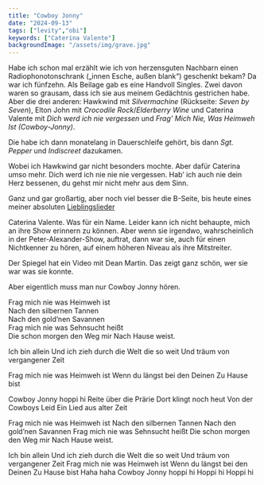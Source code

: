 ```yaml
---
title: "Cowboy Jonny"
date: "2024-09-13"
tags: ["levity","obi"]
keywords: ["Caterina Valente"]
backgroundImage: "/assets/img/grave.jpg"
---
```

Habe ich schon mal erzählt wie ich von herzensguten Nachbarn einen Radiophonotonschrank („innen Esche, außen blank“) geschenkt bekam? Da war ich fünfzehn. Als Beilage gab es eine Handvoll Singles. Zwei davon waren so grausam, dass ich sie aus meinem Gedächtnis gestrichen habe. Aber die drei anderen: Hawkwind mit *Silvermachine* (Rückseite: *Seven by Seven*), Elton John mit *Crocodile Rock*/*Elderberry Wine* und Caterina Valente mit *Dich werd ich nie vergessen* und *Frag' Mich Nie, Was Heimweh Ist (Cowboy-Jonny)*.

Die habe ich dann monatelang in Dauerschleife gehört, bis dann *Sgt. Pepper* und *Indiscreet* dazukamen.

Wobei ich Hawkwind gar nicht besonders mochte. Aber dafür Caterina umso mehr. Dich werd ich nie nie nie vergessen. Hab’ ich auch nie dein Herz bessenen, du gehst mir nicht mehr aus dem Sinn.

Ganz und gar großartig, aber noch viel besser die B-Seite, bis heute eines meiner absoluten [Lieblingslieder](https://www.youtube.com/watch?v=lNvjJZHFoEE)

Caterina Valente. Was für ein Name. Leider kann ich nicht behaupte, mich an ihre Show erinnern zu können. Aber wenn sie irgendwo, wahrscheinlich in der Peter-Alexander-Show, auftrat, dann war sie, auch für einen Nichtkenner zu hören, auf einem höheren Niveau als ihre Mitstreiter.

Der Spiegel hat ein Video mit Dean Martin. Das zeigt ganz schön, wer sie war was sie konnte.

Aber eigentlich muss man nur Cowboy Jonny hören.

Frag mich nie was Heimweh ist<br />
Nach den silbernen Tannen<br />
Nach den gold’nen Savannen<br />
Frag mich nie was Sehnsucht heißt<br />
Die schon morgen den Weg mir
Nach Hause weist.

Ich bin allein
Und ich zieh durch die Welt die so weit
Und träum von vergangener Zeit

Frag mich nie was Heimweh ist
Wenn du längst bei den Deinen
Zu Hause bist

Cowboy Jonny hoppi hi
Reite über die Prärie
Dort klingt noch heut
Von der Cowboys Leid
Ein Lied aus alter Zeit

Frag mich nie was Heimweh ist
Nach den silbernen Tannen
Nach den gold’nen Savannen
Frag mich nie was Sehnsucht heißt
Die schon morgen den Weg mir
Nach Hause weist.

Ich bin allein
Und ich zieh durch die Welt die so weit
Und träum von vergangener Zeit
Frag mich nie was Heimweh ist
Wenn du längst bei den Deinen
Zu Hause bist
Haha haha
Cowboy Jonny hoppi hi
Hoppi hi
Hoppi hi